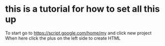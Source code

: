 # this is a tutorial for how to set all this up

To start go to https://script.google.com/home/my and click new project
When here click the plus on the left side to create HTML

